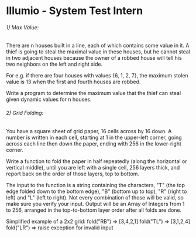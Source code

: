# Illumio - System Test Intern

###### 1) Max Value:

There are n houses built in a line, each of which contains some value in it. A thief is going to steal the maximal value in these houses, but he cannot steal in two adjacent houses because the owner of a robbed house will tell his two neighbors on the left and right side.

For e.g. if there are four houses with values {6, 1, 2, 7}, the maximum stolen value is 13 when the first and fourth houses are robbed.

Write a program to determine the maximum value that the thief can steal given dynamic values for n houses.

###### 2) Grid Folding:

You have a square sheet of grid paper, 16 cells across by 16 down. A number is written in each cell, starting at 1 in the upper-left corner, going across each line then down the paper, ending with 256 in the lower-right corner.

Write a function to fold the paper in half repeatedly (along the horizontal or vertical middle), until you are left with a single cell, 256 layers thick, and report back on the order of those layers, top to bottom.

The input to the function is a string containing the characters, "T" (the top edge folded down to the bottom edge), "B" (bottom up to top), "R" (right to left) and "L" (left to right). Not every combination of those will be valid, so make sure you verify your input. Output will be an Array of Integers from 1 to 256, arranged in the top-to-bottom layer order after all folds are done.

Simplified example of a 2x2 grid:
fold("RB") => [3,4,2,1]
fold("TL") => [3,1,2,4]
fold("LR") => raise exception for invalid input
